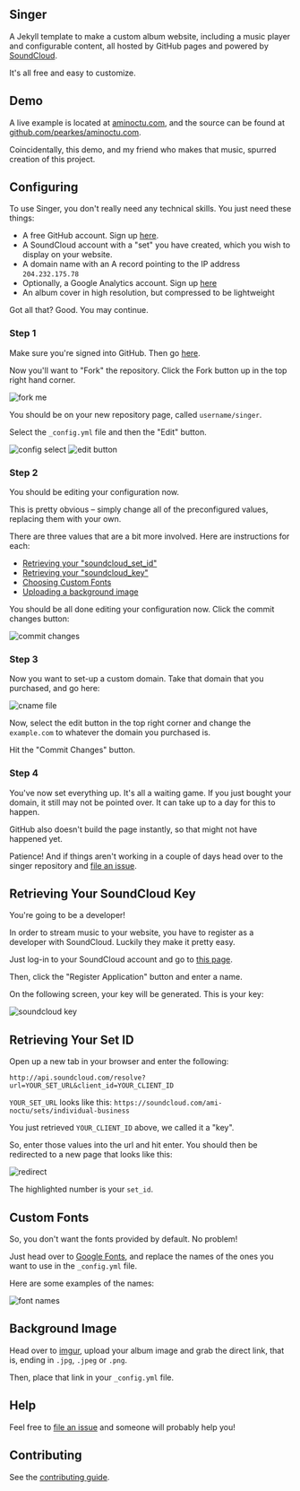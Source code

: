 ## Singer

A Jekyll template to make a custom album website, including a music
player and configurable content, all hosted by GitHub pages and powered
by <a href="https://soundcloud.com">SoundCloud</a>.

It's all free and easy to customize.

## Demo

A live example is located at [aminoctu.com](http://aminoctu.com), and
the source can be found at [github.com/pearkes/aminoctu.com](https://github.com/pearkes/aminoctu.com).

Coincidentally, this demo, and my friend who makes that music, spurred
creation of this project.

## Configuring

To use Singer, you don't really need any technical skills. You just
need these things:

- A free GitHub account. Sign up [here](https://github.com/signup/free).
- A SoundCloud account with a "set" you have created, which you wish
to display on your website.
- A domain name with an A record pointing to the IP address `204.232.175.78`
- Optionally, a Google Analytics account. Sign up [here](http://www.google.com/analytics/)
- An album cover in high resolution, but compressed to be lightweight

Got all that? Good. You may continue.

### Step 1

Make sure you're signed into GitHub. Then go [here](https://github.com/pearkes/singer).

Now you'll want to "Fork" the repository. Click the Fork button up in the
top right hand corner.

![fork me](https://dl.dropboxusercontent.com/s/yry2vutph91x1u2/2013-09-07%20at%202.36%20PM.png)

You should be on your new repository page, called `username/singer`.

Select the `_config.yml` file and then the "Edit" button.

![config select](https://dl.dropboxusercontent.com/s/2plmm7lbmzbcd5i/2013-09-07%20at%202.37%20PM.png)
![edit button](https://dl.dropboxusercontent.com/s/06c24dq4gz94uaj/2013-09-07%20at%202.38%20PM.png)

### Step 2

You should be editing your configuration now.

This is pretty obvious – simply change all of the preconfigured values,
replacing them with your own.

There are three values that are a bit more involved. Here are instructions for each:

- [Retrieving your "soundcloud_set_id"](#retrieving_set_id)
- [Retrieving your "soundcloud_key"](#retrieving_your_soundcloud_key)
- [Choosing Custom Fonts](#custom_fonts)
- [Uploading a background image](#background_image)

You should be all done editing your configuration now. Click the commit
changes button:

![commit changes](https://dl.dropboxusercontent.com/s/m0cz8oooe4loy8l/2013-09-07%20at%202.34%20PM%20%281%29.png)

### Step 3

Now you want to set-up a custom domain. Take that domain that you purchased,
and go here:

![cname file](https://dl.dropboxusercontent.com/s/1d4lxg4jy0cabed/2013-09-07%20at%202.35%20PM.png)

Now, select the edit button in the top right corner and change the `example.com`
to whatever the domain you purchased is.

Hit the "Commit Changes" button.

### Step 4

You've now set everything up. It's all a waiting game. If you just bought
your domain, it still may not be pointed over. It can take up to a day
for this to happen.

GitHub also doesn't build the page instantly, so that might not have
happened yet.

Patience! And if things aren't working in a couple of days head over to
the singer repository and [file an issue](https://github.com/pearkes/singer/issues/new).

## Retrieving Your SoundCloud Key

You're going to be a developer!

In order to stream music to your website, you have to register as a developer
with SoundCloud. Luckily they make it pretty easy.

Just log-in to your SoundCloud account and go to [this page](http://soundcloud.com/you/apps).

Then, click the "Register Application" button and enter a name.

On the following screen, your key will be generated. This is your key:

![soundcloud key](https://dl.dropboxusercontent.com/s/4kt49wk88lswtt6/2013-09-07%20at%202.27%20PM.png)

## Retrieving Your Set ID

Open up a new tab in your browser and enter the following:

    http://api.soundcloud.com/resolve?url=YOUR_SET_URL&client_id=YOUR_CLIENT_ID

`YOUR_SET_URL` looks like this: `https://soundcloud.com/ami-noctu/sets/individual-business`

You just retrieved `YOUR_CLIENT_ID` above, we called it a "key".

So, enter those values into the url and hit enter. You should then be
redirected to a new page that looks like this:

![redirect](https://dl.dropboxusercontent.com/s/4n35a4pqeigdf47/2013-09-07%20at%202.30%20PM.png)

The highlighted number is your `set_id`.

## Custom Fonts

So, you don't want the fonts provided by default. No problem!

Just head over to [Google Fonts](http://www.google.com/fonts), and replace
the names of the ones you want to use in the `_config.yml` file.

Here are some examples of the names:

![font names](https://dl.dropboxusercontent.com/s/ec0s9k3pkxmv2zy/2013-09-07%20at%202.40%20PM.png)

## Background Image

Head over to [imgur](http://imgur.com/), upload your album image and
grab the direct link, that is, ending in `.jpg`, `.jpeg` or `.png`.

Then, place that link in your `_config.yml` file.

## Help

Feel free to [file an issue](https://github.com/pearkes/singer/issues/new)
and someone will probably help you!

## Contributing

See the [contributing guide](CONTRIBUTING.md).
